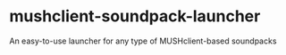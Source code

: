 # mushclient-soundpack-launcher
An easy-to-use launcher for any type of MUSHclient-based soundpacks
